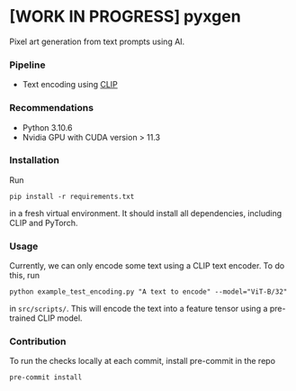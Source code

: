 # [WORK IN PROGRESS] pyxgen
Pixel art generation from text prompts using AI.

### Pipeline
- Text encoding using [CLIP](https://github.com/openai/CLIP)

### Recommendations
- Python 3.10.6
- Nvidia GPU with CUDA version > 11.3

### Installation
Run
```
pip install -r requirements.txt
```
in a fresh virtual environment. It should install all dependencies, including CLIP and PyTorch.

### Usage
Currently, we can only encode some text using a CLIP text encoder.
To do this, run
```
python example_test_encoding.py "A text to encode" --model="ViT-B/32"
```
in `src/scripts/`. This will encode the text into a feature tensor using a pre-trained CLIP model.

### Contribution
To run the checks locally at each commit, install pre-commit in the repo
```
pre-commit install
```
